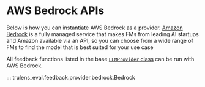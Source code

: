 # AWS Bedrock APIs

Below is how you can instantiate AWS Bedrock as a provider. [Amazon Bedrock](https://aws.amazon.com/bedrock/) is a fully managed service that makes FMs from leading AI startups and Amazon available via an API, so you can choose from a wide range of FMs to find the model that is best suited for your use case

All feedback functions listed in the base [`LLMProvider` class](https://trulens.org/trulens_eval/api/feedback/#trulens_eval.feedback.provider.base.LLMProvider) can be run with AWS Bedrock.

::: trulens_eval.feedback.provider.bedrock.Bedrock